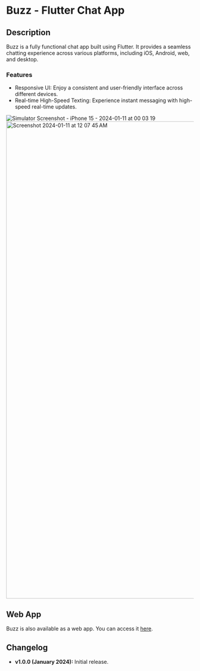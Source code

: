 # Buzz - Flutter Chat App

## Description

Buzz is a fully functional chat app built using Flutter. It provides a seamless chatting experience across various platforms, including iOS, Android, web, and desktop.

### Features

- Responsive UI: Enjoy a consistent and user-friendly interface across different devices.
- Real-time High-Speed Texting: Experience instant messaging with high-speed real-time updates.

![Simulator Screenshot - iPhone 15 - 2024-01-11 at 00 03 19](https://github.com/dshreddy/buzz-flutter/assets/127737097/504e0f3d-223a-4376-b0c6-892be6bf8498)
<img width="1280" alt="Screenshot 2024-01-11 at 12 07 45 AM" src="https://github.com/dshreddy/buzz-flutter/assets/127737097/1d6b8b52-40fd-4cf3-b44e-99020ec40467">


## Web App

Buzz is also available as a web app. You can access it [here](https://buzz-bb368.web.app).



## Changelog

- **v1.0.0 (January 2024):** Initial release.
